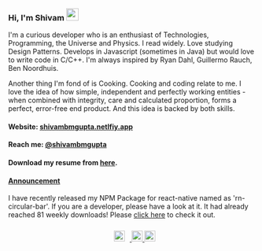 <div>
  <h3>Hi, I'm Shivam <img src="https://media.giphy.com/media/hvRJCLFzcasrR4ia7z/giphy.gif" width="25px"></h3>
  <p>I'm a curious developer who is an enthusiast of Technologies, Programming, the Universe and Physics. I read widely. Love studying Design Patterns. Develops in Javascript (sometimes in Java) but would love to write code in C/C++. I'm always inspired by Ryan Dahl, Guillermo Rauch, Ben Noordhuis.</p>
  <p>Another thing I'm fond of is Cooking. Cooking and coding relate to me. I love the idea of how simple, independent and perfectly working entities - when combined with integrity, care and calculated proportion, forms a perfect, error-free end product. And this idea is backed by both skills.</p>
  <h4>Website: <a href="https://shivambmgupta.netlify.app">shivambmgupta.netlfiy.app</a></h4>
  <h4>Reach me: <a href="mailto:shivambmgupta@gmail.com">@shivambmgupta</a></h4>
  <h4>Download my resume from <a target="_blank" alt="Shivam Gupta | Resume" rel="noopener noreferrer" href="https://drive.google.com/file/d/1K9VMREr8KAkcSNx4Hl50AvVrqsXiRxg3/view?usp=sharing">here</a>.</h4>
  <h4><u>Announcement</u></h4>
  <p>I have recently released my NPM Package for react-native named as 'rn-circular-bar'. If you are a developer, please have a look at it. It had already reached 81 weekly downloads!
  Please <a target="_blank" rel="noopener noreferrer" href="https://www.npmjs.com/package/rn-circular-bar"> click here</a> to check it out.
  </p>
  <div align="center">
    <a target="_blank" rel="noopener noreferrer" href="https://www.facebook.com/shivambmgupta">
      <img style="margin: 10px" alt="Shivam Gupta | Facebook" width="22px" src="https://raw.githubusercontent.com/peterthehan/peterthehan/master/assets/facebook.svg" />
    </a>
    <a target="_blank" rel="noopener noreferrer" href="https://twitter.com/shivambmgupta">
      <img alt="Shivam Gupta | Twitter" width="22px" src="https://raw.githubusercontent.com/peterthehan/peterthehan/master/assets/twitter.svg" />
    </a>
    <a target="_blank" rel="noopener noreferrer" href="https://www.linkedin.com/in/shivambmgupta">
      <img alt="Shivam Gupta | LinkedIN" width="22px" src="https://raw.githubusercontent.com/peterthehan/peterthehan/master/assets/linkedin.svg" />
    </a>
  </div>
</div>
 

